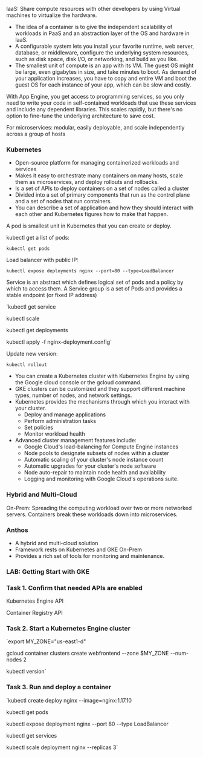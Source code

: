 IaaS: Share compute resources with other developers by using Virtual machines to virtualize the hardware.
- The idea of a container is to give the independent scalability of workloads in PaaS and an abstraction layer of the OS and hardware in IaaS.
- A configurable system lets you install your favorite runtime, web server, database, or middleware, configure the underlying system resources, such as disk space, disk I/O, or networking, and build as you like.
- The smallest unit of compute is an app with its VM. The guest OS might be large, even gigabytes in size, and take minutes to boot. As demand of your application increases, you have to copy and entire VM and boot the guest OS for each instance of your app, which can be slow and costly.

With App Engine, you get access to programming services, so you only need to write your code in self-contained workloads that use these services and include any dependent libraries.
This scales rapidly, but there's no option to fine-tune the underlying architecture to save cost.

For microservices: modular, easily deployable, and scale independently across a group of hosts

### Kubernetes
- Open-source platform for managing containerized workloads and services
- Makes it easy to orchestrate many containers on many hosts, scale them as microservices, and deploy rollouts and rollbacks.
- Is a set of APIs to deploy containers on a set of nodes called a cluster
- Divided into a set of primary components that run as the control plane and a set of nodes that run containers.
- You can describe a set of application and how they should interact with each other and Kubernetes figures how to make that happen.

A pod is smallest unit in Kubernetes that you can create or deploy.

kubectl
get a list of pods: 

`kubectl get pods`

Load balancer with public IP: 

`kubectl expose deployments nginx --port=80 --type=LoadBalancer`

Service is an abstract which defines logical set of pods and a policy by which to access them.
A Service group is a set of Pods and provides a stable endpoint (or fixed IP address)

`kubectl get service

kubectl scale

kubectl get deployments

kubectl apply -f nginx-deployment.config`

Update new version:

`kubectl rollout`

- You can create a Kubernetes cluster with Kubernetes Engine by using the Google cloud console or the gcloud command.
- GKE clusters can be customized and they support different machine types, number of nodes, and network settings.
- Kubernetes provides the mechanisms through which you interact with your cluster.
	- Deploy and manage applications
	- Perform administration tasks
	- Set policies
	- Monitor workload health
- Advanced cluster management features include:
	- Google Cloud's load-balancing for Compute Engine instances
	- Node pools to designate subsets of nodes within a cluster
	- Automatic scaling of your cluster's node instance count
	- Automatic upgrades for your cluster's node software
	- Node auto-repair to maintain node health and availability
	- Logging and monitoring with Google Cloud's operations suite.

### Hybrid and Multi-Cloud
On-Prem:
Spreading the computing workload over two or more networked servers.
Containers break these workloads down into microservices.

### Anthos
- A hybrid and multi-cloud solution
- Framework rests on Kubernetes and GKE On-Prem
- Provides a rich set of tools for monitoring and maintenance.

### LAB: Getting Start with GKE
### Task 1. Confirm that needed APIs are enabled
Kubernetes Engine API

Container Registry API

### Task 2. Start a Kubernetes Engine cluster
`export MY_ZONE="us-east1-d"

gcloud container clusters create webfrontend --zone $MY_ZONE --num-nodes 2

kubectl version`

### Task 3. Run and deploy a container
`kubectl create deploy nginx --image=nginx:1.17.10

kubectl get pods

kubectl expose deployment nginx --port 80 --type LoadBalancer

kubectl get services

kubectl scale deployment nginx --replicas 3`

